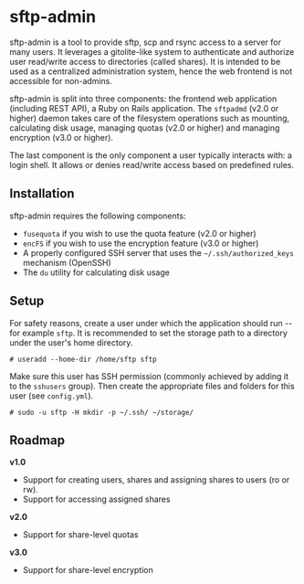# sftp-admin

sftp-admin is a tool to provide sftp, scp and rsync access to a server for many users. It leverages a gitolite-like system to authenticate and authorize user read/write access to directories (called shares). It is intended to be used as a centralized administration system, hence the web frontend is not accessible for non-admins.

sftp-admin is split into three components: the frontend web application (including REST API), a Ruby on Rails application. The `sftpadmd` (v2.0 or higher) daemon takes care of the filesystem operations such as mounting, calculating disk usage, managing quotas (v2.0 or higher) and managing encryption (v3.0 or higher).

The last component is the only component a user typically interacts with: a login shell. It allows or denies read/write access based on predefined rules.

## Installation

sftp-admin requires the following components:
- `fusequota` if you wish to use the quota feature (v2.0 or higher)
- `encFS` if you wish to use the encryption feature (v3.0 or higher)
- A properly configured SSH server that uses the `~/.ssh/authorized_keys` mechanism (OpenSSH)
- The `du` utility for calculating disk usage

## Setup

For safety reasons, create a user under which the application should run -- for example `sftp`. It is recommended to set the storage path to a directory under the user's home directory.

```
# useradd --home-dir /home/sftp sftp
```

Make sure this user has SSH permission (commonly achieved by adding it to the `sshusers` group). Then create the appropriate files and folders for this user (see `config.yml`).

```
# sudo -u sftp -H mkdir -p ~/.ssh/ ~/storage/
```

## Roadmap

**v1.0**

- Support for creating users, shares and assigning shares to users (ro or rw).
- Support for accessing assigned shares

**v2.0**

- Support for share-level quotas

**v3.0**

- Support for share-level encryption
